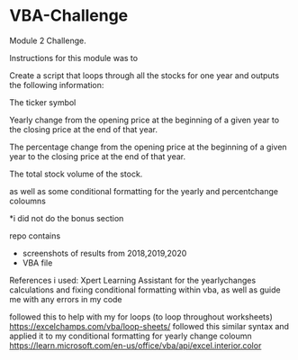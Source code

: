 # VBA-Challenge
Module 2 Challenge. 

Instructions for this module was to 

Create a script that loops through all the stocks for one year and outputs the following information:

The ticker symbol

Yearly change from the opening price at the beginning of a given year to the closing price at the end of that year.

The percentage change from the opening price at the beginning of a given year to the closing price at the end of that year.

The total stock volume of the stock.

as well as some conditional formatting for the yearly and percentchange coloumns

*i did not do the bonus section

repo contains 
- screenshots of results from 2018,2019,2020
- VBA file 


References i used: 
Xpert Learning Assistant for the yearlychanges calculations and fixing conditional formatting within vba, as well as guide me with any errors in my code 

followed this to help with my for loops (to loop throughout worksheets)  https://excelchamps.com/vba/loop-sheets/
followed this similar syntax and applied it to my conditional formatting for yearly change coloumn https://learn.microsoft.com/en-us/office/vba/api/excel.interior.color
